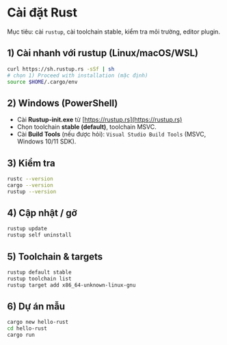 # Cài đặt Rust

Mục tiêu: cài `rustup`, cài toolchain stable, kiểm tra môi trường, editor plugin.

## 1) Cài nhanh với rustup (Linux/macOS/WSL)
```bash
curl https://sh.rustup.rs -sSf | sh
# chọn 1) Proceed with installation (mặc định)
source $HOME/.cargo/env
````

## 2) Windows (PowerShell)

* Cài **Rustup-init.exe** từ [https://rustup.rs](https://rustup.rs)
* Chọn toolchain **stable (default)**, toolchain MSVC.
* Cài **Build Tools** (nếu được hỏi): `Visual Studio Build Tools` (MSVC, Windows 10/11 SDK).

## 3) Kiểm tra

```bash
rustc --version
cargo --version
rustup --version
```

## 4) Cập nhật / gỡ

```bash
rustup update
rustup self uninstall
```

## 5) Toolchain & targets

```bash
rustup default stable
rustup toolchain list
rustup target add x86_64-unknown-linux-gnu
```

## 6) Dự án mẫu

```bash
cargo new hello-rust
cd hello-rust
cargo run
```


